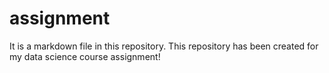 # assignment
It is a markdown file in this repository.
This repository has been created for my data science course assignment!
